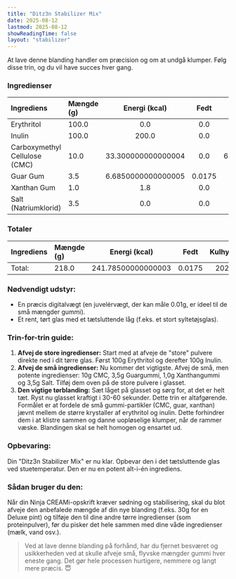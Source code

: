 ```yaml
---
title: "Ditz3n Stabilizer Mix"
date: 2025-08-12
lastmod: 2025-08-12
showReadingTime: false
layout: "stabilizer"
---
```


At lave denne blanding handler om præcision og om at undgå klumper. Følg disse trin, og du vil have succes hver gang.

### Ingredienser
| Ingrediens | Mængde (g) | Energi (kcal) | Fedt | Kulhydrater | Sukker | Protein | Salt | Total PAC | Total MSNF | Total HF |
|:---|:---|:---:|:---:|:---:|:---:|:---:|:---:|:---:|:---:|:---:|
| Erythritol | 100.0 | 0.0 | 0.0 | 100.0 | 0.0 | 0.0 | 0.0 | 280.0 | 100.0 | 0.0 |
| Inulin | 100.0 | 200.0 | 0.0 | 95.0 | 8.0 | 0.0 | 0.0 | 0.8 | 95.0 | 0.0 |
| Carboxymethyl Cellulose (CMC) | 10.0 | 33.300000000000004 | 0.0 | 6.670000000000001 | 0.0 | 0.0 | 2.0 | 0.0 | 6.670000000000001 | 0.0 |
| Guar Gum | 3.5 | 6.6850000000000005 | 0.0175 | 0.035 | 0.035 | 0.14 | 0.0 | 0.00035000000000000005 | 0.17500000000000002 | 0.0 |
| Xanthan Gum | 1.0 | 1.8 | 0.0 | 0.8 | 0.0 | 0.05 | 0.0 | 0.0 | 0.85 | 0.0 |
| Salt (Natriumklorid) | 3.5 | 0.0 | 0.0 | 0.0 | 0.0 | 0.0 | 3.5000000000000004 | 20.650000000000002 | 0.0 | 0.0 |

### Totaler
| Ingrediens | Mængde (g) | Energi (kcal) | Fedt | Kulhydrater | Sukker | Protein | Salt | Total PAC | Total MSNF | Total HF |
|:---|:---|:---:|:---:|:---:|:---:|:---:|:---:|:---:|:---:|:---:|
| Total: | 218.0 | 241.78500000000003 | 0.0175 | 202.505 | 8.035 | 0.19 | 5.5 | 301.45035 | 202.695 | 0.0 |

### Nødvendigt udstyr:
- En præcis digitalvægt (en juvelérvægt, der kan måle 0.01g, er ideel til de små mængder gummi).
- Et rent, tørt glas med et tætsluttende låg (f.eks. et stort syltetøjsglas).

### Trin-for-trin guide:
1.  **Afvej de store ingredienser:** Start med at afveje de "store" pulvere direkte ned i dit tørre glas. Først 100g Erythritol og derefter 100g Inulin.
2.  **Afvej de små ingredienser:** Nu kommer det vigtigste. Afvej de små, men potente ingredienser: 10g CMC, 3,5g Guargummi, 1,0g Xanthangummi og 3,5g Salt. Tilføj dem oven på de store pulvere i glasset.
3.  **Den vigtige tørblanding:** Sæt låget på glasset og sørg for, at det er helt tæt. Ryst nu glasset kraftigt i 30-60 sekunder. Dette trin er altafgørende. Formålet er at fordele de små gummi-partikler (CMC, guar, xanthan) jævnt mellem de større krystaller af erythritol og inulin. Dette forhindrer dem i at klistre sammen og danne uopløselige klumper, når de rammer væske. Blandingen skal se helt homogen og ensartet ud.

### Opbevaring:
Din "Ditz3n Stabilizer Mix" er nu klar. Opbevar den i det tætsluttende glas ved stuetemperatur. Den er nu en potent alt-i-én ingrediens.

### Sådan bruger du den:
Når din Ninja CREAMi-opskrift kræver sødning og stabilisering, skal du blot afveje den anbefalede mængde af din nye blanding (f.eks. 30g for en Deluxe pint) og tilføje den til dine andre tørre ingredienser (som proteinpulver), før du pisker det hele sammen med dine våde ingredienser (mælk, vand osv.).

> Ved at lave denne blanding på forhånd, har du fjernet besværet og usikkerheden ved at skulle afveje små, flyvske mængder gummi hver eneste gang. Det gør hele processen hurtigere, nemmere og langt mere præcis. 😇
